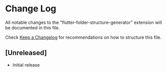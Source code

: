 # Change Log

All notable changes to the "flutter-folder-structure-generator" extension will be documented in this file.

Check [Keep a Changelog](http://keepachangelog.com/) for recommendations on how to structure this file.

## [Unreleased]

- Initial release